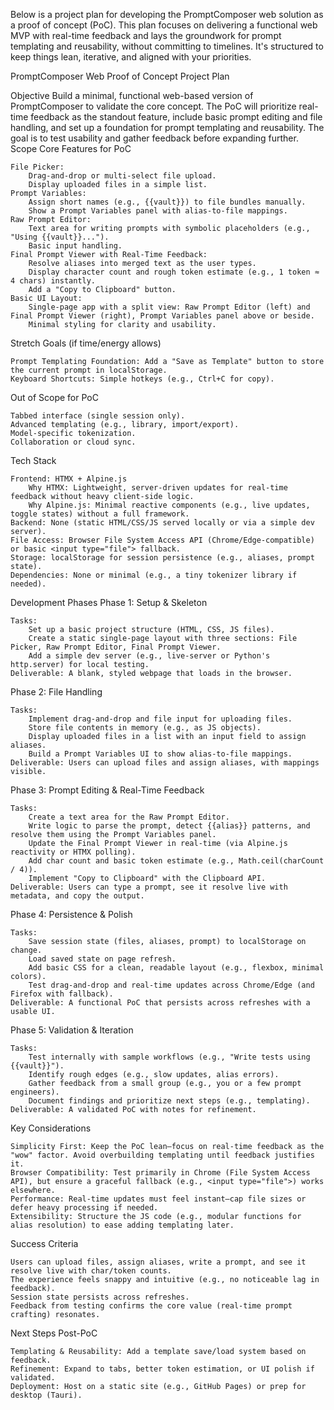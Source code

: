 Below is a project plan for developing the PromptComposer web solution as a proof of concept (PoC). This plan focuses on delivering a functional web MVP with real-time feedback and lays the groundwork for prompt templating and reusability, without committing to timelines. It's structured to keep things lean, iterative, and aligned with your priorities.

PromptComposer Web Proof of Concept Project Plan

Objective
Build a minimal, functional web-based version of PromptComposer to validate the core concept. The PoC will prioritize real-time feedback as the standout feature, include basic prompt editing and file handling, and set up a foundation for prompt templating and reusability. The goal is to test usability and gather feedback before expanding further.
Scope
Core Features for PoC

    File Picker:
        Drag-and-drop or multi-select file upload.
        Display uploaded files in a simple list.
    Prompt Variables:
        Assign short names (e.g., {{vault}}) to file bundles manually.
        Show a Prompt Variables panel with alias-to-file mappings.
    Raw Prompt Editor:
        Text area for writing prompts with symbolic placeholders (e.g., "Using {{vault}}...").
        Basic input handling.
    Final Prompt Viewer with Real-Time Feedback:
        Resolve aliases into merged text as the user types.
        Display character count and rough token estimate (e.g., 1 token ≈ 4 chars) instantly.
        Add a "Copy to Clipboard" button.
    Basic UI Layout:
        Single-page app with a split view: Raw Prompt Editor (left) and Final Prompt Viewer (right), Prompt Variables panel above or beside.
        Minimal styling for clarity and usability.

Stretch Goals (if time/energy allows)

    Prompt Templating Foundation: Add a "Save as Template" button to store the current prompt in localStorage.
    Keyboard Shortcuts: Simple hotkeys (e.g., Ctrl+C for copy).

Out of Scope for PoC

    Tabbed interface (single session only).
    Advanced templating (e.g., library, import/export).
    Model-specific tokenization.
    Collaboration or cloud sync.

Tech Stack

    Frontend: HTMX + Alpine.js
        Why HTMX: Lightweight, server-driven updates for real-time feedback without heavy client-side logic.
        Why Alpine.js: Minimal reactive components (e.g., live updates, toggle states) without a full framework.
    Backend: None (static HTML/CSS/JS served locally or via a simple dev server).
    File Access: Browser File System Access API (Chrome/Edge-compatible) or basic <input type="file"> fallback.
    Storage: localStorage for session persistence (e.g., aliases, prompt state).
    Dependencies: None or minimal (e.g., a tiny tokenizer library if needed).

Development Phases
Phase 1: Setup & Skeleton

    Tasks:
        Set up a basic project structure (HTML, CSS, JS files).
        Create a static single-page layout with three sections: File Picker, Raw Prompt Editor, Final Prompt Viewer.
        Add a simple dev server (e.g., live-server or Python's http.server) for local testing.
    Deliverable: A blank, styled webpage that loads in the browser.

Phase 2: File Handling

    Tasks:
        Implement drag-and-drop and file input for uploading files.
        Store file contents in memory (e.g., as JS objects).
        Display uploaded files in a list with an input field to assign aliases.
        Build a Prompt Variables UI to show alias-to-file mappings.
    Deliverable: Users can upload files and assign aliases, with mappings visible.

Phase 3: Prompt Editing & Real-Time Feedback

    Tasks:
        Create a text area for the Raw Prompt Editor.
        Write logic to parse the prompt, detect {{alias}} patterns, and resolve them using the Prompt Variables panel.
        Update the Final Prompt Viewer in real-time (via Alpine.js reactivity or HTMX polling).
        Add char count and basic token estimate (e.g., Math.ceil(charCount / 4)).
        Implement "Copy to Clipboard" with the Clipboard API.
    Deliverable: Users can type a prompt, see it resolve live with metadata, and copy the output.

Phase 4: Persistence & Polish

    Tasks:
        Save session state (files, aliases, prompt) to localStorage on change.
        Load saved state on page refresh.
        Add basic CSS for a clean, readable layout (e.g., flexbox, minimal colors).
        Test drag-and-drop and real-time updates across Chrome/Edge (and Firefox with fallback).
    Deliverable: A functional PoC that persists across refreshes with a usable UI.

Phase 5: Validation & Iteration

    Tasks:
        Test internally with sample workflows (e.g., "Write tests using {{vault}}").
        Identify rough edges (e.g., slow updates, alias errors).
        Gather feedback from a small group (e.g., you or a few prompt engineers).
        Document findings and prioritize next steps (e.g., templating).
    Deliverable: A validated PoC with notes for refinement.

Key Considerations

    Simplicity First: Keep the PoC lean—focus on real-time feedback as the "wow" factor. Avoid overbuilding templating until feedback justifies it.
    Browser Compatibility: Test primarily in Chrome (File System Access API), but ensure a graceful fallback (e.g., <input type="file">) works elsewhere.
    Performance: Real-time updates must feel instant—cap file sizes or defer heavy processing if needed.
    Extensibility: Structure the JS code (e.g., modular functions for alias resolution) to ease adding templating later.

Success Criteria

    Users can upload files, assign aliases, write a prompt, and see it resolve live with char/token counts.
    The experience feels snappy and intuitive (e.g., no noticeable lag in feedback).
    Session state persists across refreshes.
    Feedback from testing confirms the core value (real-time prompt crafting) resonates.

Next Steps Post-PoC

    Templating & Reusability: Add a template save/load system based on feedback.
    Refinement: Expand to tabs, better token estimation, or UI polish if validated.
    Deployment: Host on a static site (e.g., GitHub Pages) or prep for desktop (Tauri).
